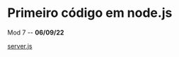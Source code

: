 # Primeiro código em node.js

Mod 7 -- **06/09/22**

[server.js](https://github.com/kkphoenixgx/Nodejs-Course/blob/master/Projetos/arquivosSoltos/server.js)